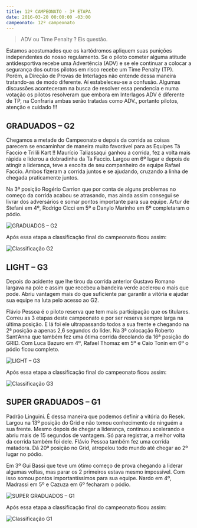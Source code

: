 ```yaml
---
title: 12º CAMPEONATO - 3ª ETAPA
date: 2016-03-20 00:00:00 -03:00
campeonato: 12º campeonato
---
```


> ADV ou Time Penalty ? Eis  questão.

Estamos acostumados que os kartódromos apliquem suas punições independentes do nosso regulamento. Se o piloto cometer alguma atitude antidesportiva recebe uma Advertência (ADV) e se ele continuar a colocar a segurança dos outros pilotos em risco recebe um Time Penalty (TP). Porém, a Direção de Provas de Interlagos não entende dessa maneira tratando-as de modo diferente. Aí estabeleceu-se a confusão. Algumas discussões aconteceram na busca de resolver essa pendencia e numa votação os pilotos resolveram que embora em Interlagos ADV é diferente de TP, na Confraria ambas serão tratadas como ADV., portanto pilotos, atenção e cuidado !!!

## GRADUADOS – G2

Chegamos a metade do Campeonato e depois da corrida as coisas parecem se encaminhar de maneira muito favorável para as Equipes Tá Faccio e Trilili Kart !!
Maurício Taliassaqui ganhou a corrida, fez a volta mais rápida e liderou a dobradinha da Ta Faccio.  Largou em 6º lugar e depois de atingir a liderança, teve a escolta de seu companheiro de equipe Rafael Faccio. Ambos fizeram a corrida juntos e se ajudando, cruzando a linha de chegada praticamente juntos.

Na 3ª posição Rogério Carrion que por conta de alguns problemas no começo da corrida acabou se atrasando, mas ainda assim consegui se livrar dos adversários e somar pontos importante para sua equipe.
Artur de Stefani em 4º, Rodrigo Cicci em 5º e Danylo Marinho em 6º completaram o pódio.

![GRADUADOS – G2](/uploads/12oCDK_Etapa3_Podio2016_sem1_prova03_KGV_G2-20-mar_.jpg)

Após essa etapa a classificação final do campeonato ficou assim:

![Classificação G2](/uploads/12oCDK_Etapa3_Classific2016_sem1_prova03_Equipes_e_Pilotos_G2.jpg)

## LIGHT – G3

Depois do acidente que lhe tirou da corrida anterior Gustavo Romano largava na pole e assim que recebeu a bandeira verde acelerou o mais que pode. Abriu vantagem mais do que suficiente par garantir a vitória e ajudar sua equipe na luta pelo acesso ao G2.

Flávio Pessoa é o piloto reserva que tem mais participação que os titulares. Correu as 3 etapas deste campeonato e por ser reserva sempre larga na última posição. E lá foi ele ultrapassando todos a sua frente e chegando na 2ª posição a apenas 2,6 segundos do líder.
Na 3ª colocação Roberto Sant’Anna que também fez uma ótima corrida decolando da 16ª posição do GRID.
Com Luca Bazuro em 4º, Rafael Thomaz em 5º e Caio Tonin em 6º o pódio ficou completo.

![LIGHT – G3](/uploads/12oCDK_Etapa3_Podio2016_sem1_prova03_KGV_G3.jpg)

Após essa etapa a classificação final do campeonato ficou assim:

![Classificação G3](/uploads/12oCDK_Etapa3_Classific2016_sem1_prova03_Equipes_e_Pilotos_G3.jpg)

## SUPER GRADUADOS – G1

Padrão Linguini. É dessa maneira que podemos definir a vitória do Resek. Largou na 13º posição do Grid e não tomou conhecimento de ninguém a sua frente. Mesmo depois de chegar a liderança, continuou acelerando e abriu mais de 15 segundos de vantagem. Só para registrar, a melhor volta da corrida também foi dele.
Flávio Pessoa também fez uma corrida matadora. Dá 20ª posição no Grid, atropelou todo mundo até chegar ao 2º lugar no pódio.

Em 3º Gui Bassi que teve um ótimo começo de prova chegando a liderar algumas voltas, mas parar os 2 primeiros estava mesmo impossível. Com isso somou pontos importantíssimos para sua equipe.
Nardo em 4º, Madrassi em 5º e Cazuza em 6º fecharam o pódio.

![SUPER GRADUADOS – G1](/uploads/12oCDK_Etapa3_Podio2016_sem1_prova03_KGV_G1.jpg)

Após essa etapa a classificação final do campeonato ficou assim:

![Classificação G1](/uploads/12oCDK_Etapa3_Classific2016_sem1_prova03_Equipes_e_Pilotos_G1.jpg)